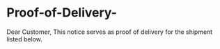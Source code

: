 # Proof-of-Delivery-
Dear Customer, This notice serves as proof of delivery for the shipment listed below.
